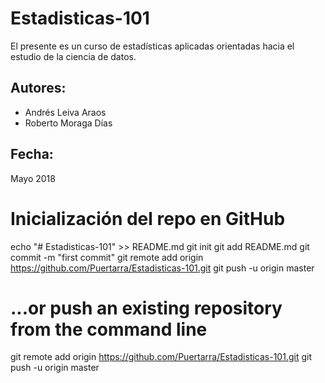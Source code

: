 # Estadisticas-101

El presente es un curso de estadísticas aplicadas orientadas hacia el estudio de la ciencia de datos.

## Autores:
* Andrés Leiva Araos
* Roberto Moraga Días

## Fecha:
Mayo 2018


# Inicialización del repo en GitHub

echo "# Estadisticas-101" >> README.md
git init
git add README.md
git commit -m "first commit"
git remote add origin https://github.com/Puertarra/Estadisticas-101.git
git push -u origin master

# ...or push an existing repository from the command line
git remote add origin https://github.com/Puertarra/Estadisticas-101.git
git push -u origin master
